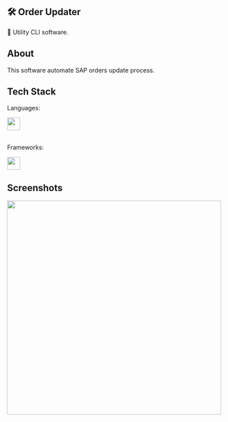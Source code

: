 ## 🛠️ Order Updater

🤖 Utility CLI software.

## About

This software automate SAP orders update process.

## Tech Stack

Languages:
<div>
    <img width="30px" src="https://cdn.jsdelivr.net/gh/devicons/devicon@latest/icons/python/python-original.svg" />
</div>

<br>

Frameworks:
<div>
    <img width="30px" src="https://cdn.jsdelivr.net/gh/devicons/devicon@latest/icons/pandas/pandas-original.svg" />
</div>

## Screenshots

<div>
    <img width="500px" src="https://cdn.jsdelivr.net/gh/augvic/augvic@latest/screenshots/order-updater/1.png" />
</div>
